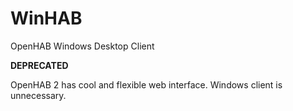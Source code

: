 # WinHAB
OpenHAB Windows Desktop Client

**DEPRECATED**

OpenHAB 2 has cool and flexible web interface. Windows client is unnecessary.
